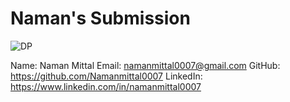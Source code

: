 # Naman's Submission

![DP](https://https://avatars2.githubusercontent.com/u/31571822?s=400&u=65e2f43bab9f8fbf6e83c690737a0d00d296594f&v=4)


Name: Naman Mittal
Email: namanmittal0007@gmail.com
GitHub: https://github.com/Namanmittal0007
LinkedIn: https://www.linkedin.com/in/namanmittal0007